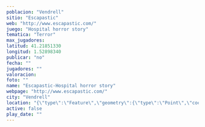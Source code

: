 ```yaml
---
poblacion: "Vendrell"
sitio: "Escapastic"
web: "http://www.escapastic.com/"
juego: "Hospital horror story"
tematica: "Terror"
max_jugadores: 
latitud: 41.21851330
longitud: 1.52898340
publicar: "no"
fecha: ""
jugadores: ""
valoracion: 
foto: ""
name: "Escapastic-Hospital horror story"
webpage: "http://www.escapastic.com/"
city: "Vendrell"
location: "{\"type\":\"Feature\",\"geometry\":{\"type\":\"Point\",\"coordinates\":[\"41,21851330\",\"1,52898340\"]}}"
active: false
play_date: ""
---
```

